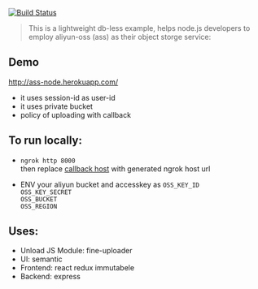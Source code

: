 [![Build Status](https://www.travis-ci.org/ccnuyan/ass-node.svg?branch=master)](https://www.travis-ci.org/ccnuyan/ass-node)

> This is a lightweight db-less example, helps node.js developers to employ aliyun-oss (ass) as their object storge service:

## Demo 

http://ass-node.herokuapp.com/

* it uses session-id as user-id
* it uses private bucket
* policy of uploading with callback

## To run locally:

* `ngrok http 8000`  
    then replace [callback host](./serverConfig/common.js.js#line1) with generated ngrok host url


* ENV your aliyun bucket and accesskey as
    `OSS_KEY_ID`  
    `OSS_KEY_SECRET`  
    `OSS_BUCKET`  
    `OSS_REGION`  
## Uses:

* Unload JS Module: fine-uploader
* UI: semantic
* Frontend: react redux immutabele
* Backend: express